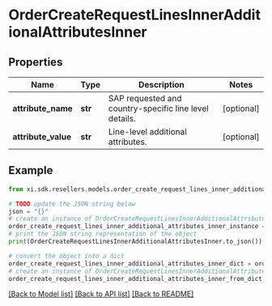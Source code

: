 # OrderCreateRequestLinesInnerAdditionalAttributesInner


## Properties

Name | Type | Description | Notes
------------ | ------------- | ------------- | -------------
**attribute_name** | **str** | SAP requested and country-specific line level details. | [optional] 
**attribute_value** | **str** | Line-level additional attributes. | [optional] 

## Example

```python
from xi.sdk.resellers.models.order_create_request_lines_inner_additional_attributes_inner import OrderCreateRequestLinesInnerAdditionalAttributesInner

# TODO update the JSON string below
json = "{}"
# create an instance of OrderCreateRequestLinesInnerAdditionalAttributesInner from a JSON string
order_create_request_lines_inner_additional_attributes_inner_instance = OrderCreateRequestLinesInnerAdditionalAttributesInner.from_json(json)
# print the JSON string representation of the object
print(OrderCreateRequestLinesInnerAdditionalAttributesInner.to_json())

# convert the object into a dict
order_create_request_lines_inner_additional_attributes_inner_dict = order_create_request_lines_inner_additional_attributes_inner_instance.to_dict()
# create an instance of OrderCreateRequestLinesInnerAdditionalAttributesInner from a dict
order_create_request_lines_inner_additional_attributes_inner_from_dict = OrderCreateRequestLinesInnerAdditionalAttributesInner.from_dict(order_create_request_lines_inner_additional_attributes_inner_dict)
```
[[Back to Model list]](../README.md#documentation-for-models) [[Back to API list]](../README.md#documentation-for-api-endpoints) [[Back to README]](../README.md)



